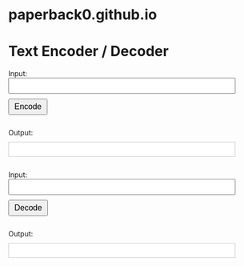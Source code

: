 # paperback0.github.io
<!DOCTYPE html>
<html>
<head>
  <title>Text Encoder/Decoder</title>
  <style>
    label {
      display: block;
      margin-top: 10px;
    }
    input[type="text"] {
      width: 90%;
      padding: 5px;
      font-size: 16px;
    }
    button {
      padding: 5px 10px;
      font-size: 16px;
      margin-top: 10px;
    }
    #output2, #output4 {
      margin-top: 10px;
      border: 1px solid #ccc;
      padding: 5px;
      font-size: 16px;
    }
  </style>
</head>
<body>
  <h1>Text Encoder / Decoder</h1>
  <label for="input1">Input:</label>
  <input type="text" id="input1">
  <button onclick="encode()">Encode</button><br>
  <br>
  <label for="output2">Output:</label>
  <input type="text" id="output2" readonly><br>
  <br>
  <label for="input3">Input:</label>
  <input type="text" id="input3">
  <button onclick="decode()">Decode</button><br>
  <br>
  <label for="output4">Output:</label>
  <input type="text" id="output4" readonly>
  <script>
    function encode() {
      const input1 = document.getElementById('input1');
      const output2 = document.getElementById('output2');
      output2.value = btoa(input1.value);
    }
    function decode() {
      const input3 = document.getElementById('input3');
      const output4 = document.getElementById('output4');
      output4.value = atob(input3.value);
    }
  </script>
</body>
</html>

